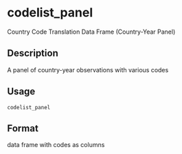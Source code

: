 
# codelist_panel

Country Code Translation Data Frame (Country-Year Panel)

## Description

A panel of country-year observations with various codes

## Usage

<pre><code class='language-R'>codelist_panel
</code></pre>

## Format

data frame with codes as columns
